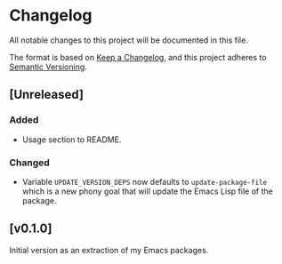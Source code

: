 # Changelog

All notable changes to this project will be documented in this file.

The format is based on [Keep a Changelog](https://keepachangelog.com/en/1.0.0/),
and this project adheres to [Semantic Versioning](https://semver.org/spec/v2.0.0.html).

## [Unreleased]

### Added

- Usage section to README.

### Changed

- Variable `UPDATE_VERSION_DEPS` now defaults to `update-package-file`
  which is a new phony goal that will update the Emacs Lisp file of
  the package.

## [v0.1.0]

Initial version as an extraction of my Emacs packages.
